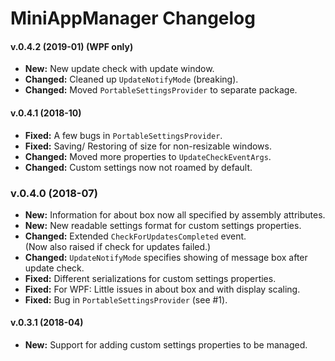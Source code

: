 # MiniAppManager Changelog

#### v.0.4.2 (2019-01) (WPF only)
- **New:** New update check with update window.
- **Changed:** Cleaned up `UpdateNotifyMode` (breaking).
- **Changed:** Moved `PortableSettingsProvider` to separate package.

#### v.0.4.1 (2018-10)
- **Fixed:** A few bugs in `PortableSettingsProvider`.
- **Fixed:** Saving/ Restoring of size for non-resizable windows.
- **Changed:** Moved more properties to `UpdateCheckEventArgs`.
- **Changed:** Custom settings now not roamed by default.

### v.0.4.0 (2018-07)
- **New:** Information for about box now all specified by assembly attributes.
- **New:** New readable settings format for custom settings properties.
- **Changed:** Extended `CheckForUpdatesCompleted` event.  
	(Now also raised if check for updates failed.)
- **Changed:** `UpdateNotifyMode` specifies showing of message box after update check.
- **Fixed:** Different serializations for custom settings properties.
- **Fixed:** For WPF: Little issues in about box and with display scaling.
- **Fixed:** Bug in `PortableSettingsProvider` (see #1).

#### v.0.3.1 (2018-04)
- **New:** Support for adding custom settings properties to be managed.
